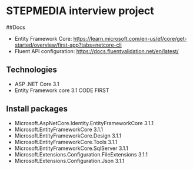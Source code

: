 # STEPMEDIA interview project
##Docs
- Entity Framework Core: https://learn.microsoft.com/en-us/ef/core/get-started/overview/first-app?tabs=netcore-cli
- Fluent API configuration: https://docs.fluentvalidation.net/en/latest/
## Technologies
- ASP .NET Core 3.1
- Entity Framework core 3.1 CODE FIRST
## Install packages
- Microsoft.AspNetCore.Identity.EntityFrameworkCore 3.1.1
- Microsoft.EntityFrameworkCore 3.1.1
- Microsoft.EntityFrameworkCore.Design 3.1.1
- Microsoft.EntityFrameworkCore.Tools 3.1.1
- Microsoft.EntityFrameworkCore.SqlServer 3.1.1
- Microsoft.Extensions.Configuration.FileExtensions 3.1.1
- Microsoft.Extensions.Configuration.Json 3.1.1